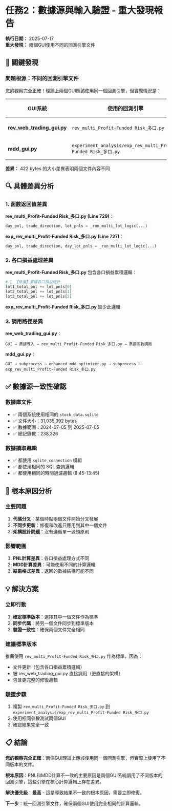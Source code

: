 # 任務2：數據源與輸入驗證 - 重大發現報告

**執行日期：** 2025-07-17  
**重大發現：** 兩個GUI使用不同的回測引擎文件

## 🚨 關鍵發現

### 問題根源：不同的回測引擎文件

您的觀察完全正確！理論上兩個GUI應該使用同一個回測引擎，但實際情況是：

| GUI系統 | 使用的回測引擎 | 文件大小 | 修改時間 |
|---------|---------------|----------|----------|
| **rev_web_trading_gui.py** | `rev_multi_Profit-Funded Risk_多口.py` | 62,868 bytes | 2025-07-17 00:29:30 |
| **mdd_gui.py** | `experiment_analysis/exp_rev_multi_Profit-Funded Risk_多口.py` | 62,446 bytes | 2025-07-17 02:56:38 |

**差異：** 422 bytes 的大小差異表明兩個文件內容不同

## 🔍 具體差異分析

### 1. 函數返回值差異

**rev_multi_Profit-Funded Risk_多口.py (Line 729)**：
```python
day_pnl, trade_direction, lot_pnls = _run_multi_lot_logic(...)
```

**exp_rev_multi_Profit-Funded Risk_多口.py (Line 727)**：
```python
day_pnl, trade_direction, day_lot_pnls = _run_multi_lot_logic(...)
```

### 2. 各口損益處理差異

**rev_multi_Profit-Funded Risk_多口.py** 包含各口損益累積邏輯：
```python
# 🚀 【修復】累積各口損益統計
lot1_total_pnl += lot_pnls[0]
lot2_total_pnl += lot_pnls[1]
lot3_total_pnl += lot_pnls[2]
```

**exp_rev_multi_Profit-Funded Risk_多口.py** 缺少此邏輯

### 3. 調用路徑差異

**rev_web_trading_gui.py**：
```
GUI → 直接導入 → rev_multi_Profit-Funded Risk_多口.py → 直接函數調用
```

**mdd_gui.py**：
```
GUI → subprocess → enhanced_mdd_optimizer.py → subprocess → exp_rev_multi_Profit-Funded Risk_多口.py
```

## ✅ 數據源一致性確認

### 數據庫文件
- ✅ 兩個系統使用相同的 `stock_data.sqlite`
- ✅ 文件大小：31,035,392 bytes
- ✅ 數據範圍：2024-07-05 到 2025-07-05
- ✅ 總記錄數：238,326

### 數據讀取邏輯
- ✅ 都使用 `sqlite_connection` 模組
- ✅ 都使用相同的 SQL 查詢邏輯
- ✅ 都使用相同的時間過濾邏輯 (8:45-13:45)

## 🎯 根本原因分析

### 主要問題
1. **代碼分叉**：某個時點兩個文件開始分叉發展
2. **不同步更新**：修復和改進只應用到其中一個文件
3. **架構設計問題**：沒有遵循單一源頭原則

### 影響範圍
1. **PNL計算差異**：各口損益處理方式不同
2. **MDD計算差異**：可能使用不同的計算邏輯
3. **結果格式差異**：返回的數據結構可能不同

## 💡 解決方案

### 立即行動
1. **確定標準版本**：選擇其中一個文件作為標準
2. **同步代碼**：將另一個文件同步到標準版本
3. **驗證一致性**：確保兩個文件完全相同

### 建議標準版本
推薦使用 `rev_multi_Profit-Funded Risk_多口.py` 作為標準，因為：
- 文件更新（包含各口損益累積邏輯）
- 被 rev_web_trading_gui.py 直接調用（更直接的架構）
- 包含更完整的修復邏輯

### 驗證步驟
1. 複製 `rev_multi_Profit-Funded Risk_多口.py` 到 `experiment_analysis/exp_rev_multi_Profit-Funded Risk_多口.py`
2. 使用相同參數測試兩個GUI
3. 確認結果完全一致

## 📋 結論

**您的觀察完全正確**：兩個GUI理論上應該使用同一個回測引擎，但實際上使用了不同版本的文件。

**根本原因**：PNL和MDD計算不一致的主要原因是兩個GUI系統調用了不同版本的回測引擎，這些引擎在核心計算邏輯上存在差異。

**解決優先級**：**最高** - 這是導致結果不一致的根本原因，需要立即修復。

**下一步**：統一回測引擎文件，確保兩個GUI使用完全相同的計算邏輯。
